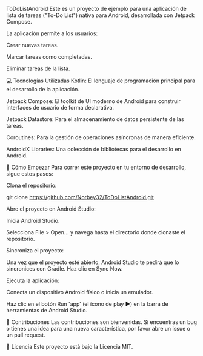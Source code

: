 ToDoListAndroid
Este es un proyecto de ejemplo para una aplicación de lista de tareas ("To-Do List") nativa para Android, desarrollada con Jetpack Compose.

La aplicación permite a los usuarios:

Crear nuevas tareas.

Marcar tareas como completadas.

Eliminar tareas de la lista.

💻 Tecnologías Utilizadas
Kotlin: El lenguaje de programación principal para el desarrollo de la aplicación.

Jetpack Compose: El toolkit de UI moderno de Android para construir interfaces de usuario de forma declarativa.

Jetpack Datastore: Para el almacenamiento de datos persistente de las tareas.

Coroutines: Para la gestión de operaciones asíncronas de manera eficiente.

AndroidX Libraries: Una colección de bibliotecas para el desarrollo en Android.

🚀 Cómo Empezar
Para correr este proyecto en tu entorno de desarrollo, sigue estos pasos:

Clona el repositorio:

git clone https://github.com/Norbey32/ToDoListAndroid.git

Abre el proyecto en Android Studio:

Inicia Android Studio.

Selecciona File > Open... y navega hasta el directorio donde clonaste el repositorio.

Sincroniza el proyecto:

Una vez que el proyecto esté abierto, Android Studio te pedirá que lo sincronices con Gradle. Haz clic en Sync Now.

Ejecuta la aplicación:

Conecta un dispositivo Android físico o inicia un emulador.

Haz clic en el botón Run 'app' (el ícono de play ▶️) en la barra de herramientas de Android Studio.

🤝 Contribuciones
Las contribuciones son bienvenidas. Si encuentras un bug o tienes una idea para una nueva característica, por favor abre un issue o un pull request.

📝 Licencia
Este proyecto está bajo la Licencia MIT.
